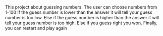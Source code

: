 This project about guessing numbers. 
The user can choose numbers from 1-100 
If the guess number is lower than the answer it will tell your guess number is too low.
Else if the guess number is higher than the answer it will tell your guess number is too high.
Else if you guess right you won.
Finally, you can restart and play again 

